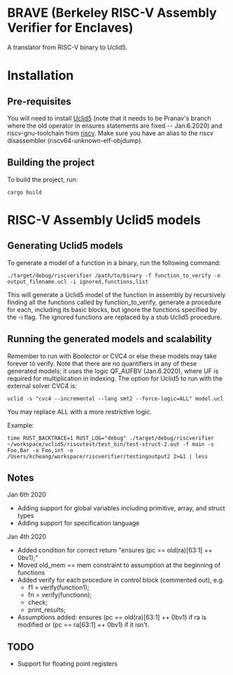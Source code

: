 # BRAVE (Berkeley RISC-V Assembly Verifier for Enclaves)

A translator from RISC-V binary to Uclid5.

# Installation

## Pre-requisites

You will need to install [Uclid5](https://github.com/uclid-org/uclid) (note that it needs to be Pranav's branch where the old operator in ensures statements are fixed -- Jan.6.2020) and riscv-gnu-toolchain from [riscv](https://github.com/riscv). Make sure you have an alias to the riscv disassembler (riscv64-unknown-elf-objdump).

## Building the project

To build the project, run:

`cargo build`

# RISC-V Assembly Uclid5 models

## Generating Uclid5 models

To generate a model of a function in a binary, run the following command:

`./target/debug/riscverifier /path/to/binary -f function_to_verify -o output_filename.ucl -i ignored,functions,list`

This will generate a Uclid5 model of the function in assembly by recursively finding all the functions called by function\_to\_verify, generate a procedure for each, including its basic blocks, but ignore the functions specified by the -i flag. The ignored functions are replaced by a stub Uclid5 procedure.

## Running the generated models and scalability

Remember to run with Boolector or CVC4 or else these models may take forever to verify. Note that there are no quantifiers in any of these generated models; it uses the logic QF\_AUFBV (Jan.6.2020), where UF is required for multiplication in indexing. The option for Uclid5 to run with the external solver CVC4 is:

`uclid -s "cvc4 --incremental --lang smt2 --force-logic=ALL" model.ucl`

You may replace ALL with a more restrictive logic.

Example:

`time RUST_BACKTRACE=1 RUST_LOG="debug" ./target/debug/riscverifier ~/workspace/uclid5/riscvtest/test_bin/test-struct-2.out -f main -s Foo,Bar -a Foo,int -o /Users/kcheang/workspace/riscverifier/testingoutput2 2>&1 | less`

## Notes

Jan 6th 2020
* Adding support for global variables including primitive, array, and struct types
* Adding support for specification language

Jan 4th 2020
* Added condition for correct return "ensures (pc == old(ra)[63:1] ++ 0bv1);"
* Moved old\_mem == mem constraint to assumption at the beginning of functions
* Added verify for each procedure in control block (commented out), e.g.
    * f1 = verify(function1);
	* fn = verify(functionn);
	* check;
	* print\_results;
* Assumptions added: ensures (pc == old(ra)[63:1] ++ 0bv1) if ra is modified or (pc == ra[63:1] ++ 0bv1) if it isn't. 

## TODO

* Support for floating point registers
